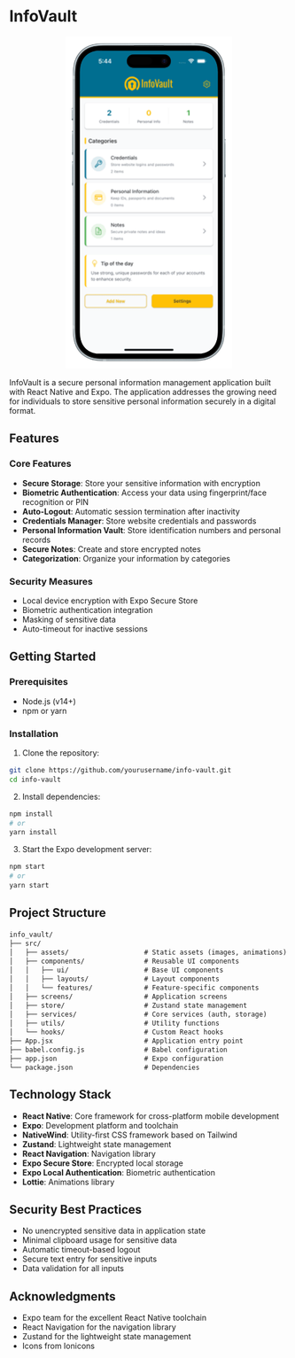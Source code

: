 # InfoVault


<div align="center">
  <img src="src/assets/images/info-vault.png" width="300" height="600"/>
</div>

InfoVault is a secure personal information management application built with React Native and Expo. The application addresses the growing need for individuals to store sensitive personal information securely in a digital format.

## Features

### Core Features

- **Secure Storage**: Store your sensitive information with encryption
- **Biometric Authentication**: Access your data using fingerprint/face recognition or PIN
- **Auto-Logout**: Automatic session termination after inactivity
- **Credentials Manager**: Store website credentials and passwords
- **Personal Information Vault**: Store identification numbers and personal records
- **Secure Notes**: Create and store encrypted notes
- **Categorization**: Organize your information by categories

### Security Measures

- Local device encryption with Expo Secure Store
- Biometric authentication integration
- Masking of sensitive data
- Auto-timeout for inactive sessions


## Getting Started

### Prerequisites

- Node.js (v14+)
- npm or yarn


### Installation

1. Clone the repository:

```bash
git clone https://github.com/yourusername/info-vault.git
cd info-vault
```

2. Install dependencies:

```bash
npm install
# or
yarn install
```

3. Start the Expo development server:

```bash
npm start
# or
yarn start
```


## Project Structure

```
info_vault/
├── src/
│   ├── assets/                   # Static assets (images, animations)
│   ├── components/               # Reusable UI components
│   │   ├── ui/                   # Base UI components
│   │   ├── layouts/              # Layout components
│   │   └── features/             # Feature-specific components
│   ├── screens/                  # Application screens
│   ├── store/                    # Zustand state management
│   ├── services/                 # Core services (auth, storage)
│   ├── utils/                    # Utility functions
│   └── hooks/                    # Custom React hooks
├── App.jsx                       # Application entry point
├── babel.config.js               # Babel configuration
├── app.json                      # Expo configuration
└── package.json                  # Dependencies
```

## Technology Stack

- **React Native**: Core framework for cross-platform mobile development
- **Expo**: Development platform and toolchain
- **NativeWind**: Utility-first CSS framework based on Tailwind
- **Zustand**: Lightweight state management
- **React Navigation**: Navigation library
- **Expo Secure Store**: Encrypted local storage
- **Expo Local Authentication**: Biometric authentication
- **Lottie**: Animations library

## Security Best Practices

- No unencrypted sensitive data in application state
- Minimal clipboard usage for sensitive data
- Automatic timeout-based logout
- Secure text entry for sensitive inputs
- Data validation for all inputs

## Acknowledgments

- Expo team for the excellent React Native toolchain
- React Navigation for the navigation library
- Zustand for the lightweight state management
- Icons from Ionicons
